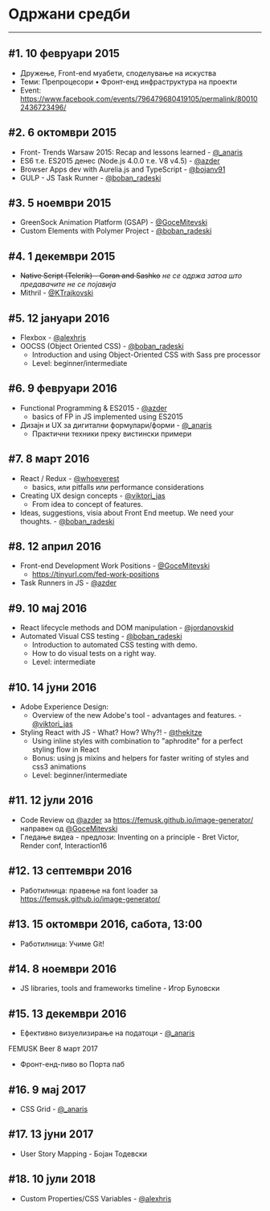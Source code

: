 # Одржани средби

---

## #1. 10 февруари 2015

- Дружење, Front-end муабети, споделување на искуства
- Теми: Препроцесори • Фронт-енд инфраструктура на проекти
- Event: <https://www.facebook.com/events/796479680419105/permalink/800102436723496/>

## #2. 6 октомври 2015

- Front- Trends Warsaw 2015: Recap and lessons learned - [@_anaris]
- ES6 т.е. ES2015 денес (Node.js 4.0.0 т.е.  V8 v4.5) - [@azder]
- Browser Apps dev with Aurelia.js and TypeScript - [@bojanv91]
- GULP - JS Task Runner - [@boban_radeski]

## #3. 5 ноември 2015

- GreenSock Animation Platform (GSAP) - [@GoceMitevski]
- Custom Elements with Polymer Project - [@boban_radeski]

## #4. 1 декември 2015

- ~~Native Script (Telerik) - Goran and Sashko~~ _не се одржа затоа што предавачите не се појавија_
- Mithril - [@KTrajkovski]

## #5. 12 јануари 2016

- Flexbox - [@alexhris]
- OOCSS (Object Oriented CSS) - [@boban_radeski]
  - Introduction and using Object-Oriented CSS with Sass pre processor
  - Level: beginner/intermediate

## #6. 9 февруари 2016

- Functional Programming & ES2015 -  [@azder]
  - basics of FP in JS implemented using ES2015
- Дизајн и UX за дигитални формулари/форми - [@_anaris]
  - Практични техники преку вистински примери

## #7. 8 март 2016

- React / Redux - [@whoeverest]
  - basics, или pitfalls или performance considerations
- Creating UX design concepts - [@viktori_jas]
  - From idea to concept of features.
- Ideas, suggestions, visia about Front End meetup. We need your thoughts. - [@boban_radeski]

## #8. 12 април 2016

- Front-end Development Work Positions - [@GoceMitevski]
  - <https://tinyurl.com/fed-work-positions>
- Task Runners in JS - [@azder]

## #9. 10 мај 2016

- React lifecycle methods and DOM manipulation - [@jordanovskid]
- Automated Visual CSS testing - [@boban_radeski]
  - Introduction to automated CSS testing with demo.
  - How to do visual tests on a right way.
  - Level: intermediate

## #10. 14 јуни 2016

- Adobe Experience Design:
  - Overview of the new Adobe's tool - advantages and features. - [@viktori_jas]
- Styling React with JS -  What? How? Why?! - [@thekitze]
  - Using inline styles with combination to "aphrodite" for a perfect styling flow in React
  - Bonus: using js mixins and helpers for faster writing of styles and css3 animations
  - Level: beginner/intermediate

## #11. 12 јули 2016

- Code Review од [@azder] за <https://femusk.github.io/image-generator/> направен од [@GoceMitevski]
- Гледање видеа - предлози: Inventing on a principle - Bret Victor, Render conf, Interaction16

## #12. 13 септември 2016

- Работилница: правење на font loader за <https://femusk.github.io/image-generator/>

## #13. 15 октомври 2016, сабота, 13:00

- Работилница: Учиме Git!

## #14. 8 ноември 2016

- JS libraries, tools and frameworks timeline - Игор Буловски

## #15. 13 декември 2016

- Ефективно визуелизирање на податоци - [@_anaris]

 FEMUSK Beer 8 март 2017

- Фронт-енд-пиво во Порта паб

## #16. 9 мај 2017 

- CSS Grid - [@_anaris]

## #17. 13 јуни 2017

- User Story Mapping - Бојан Тодевски

## #18. 10 јули 2018

- Custom Properties/CSS Variables - [@alexhris]





[@_anaris]:         https://twitter.com/_anaris         "Ана Ристеска"
[@alexhris]:        https://twitter.com/alexhris        "Сандра"
[@azder]:           https://twitter.com/azder           "Горан Пеоски"
[@GoceMitevski]:    https://twitter.com/GoceMitevski    "Гоце Митевски"
[@boban_radeski]:   https://twitter.com/boban_radeski   "Бобан Радески"
[@bojanv91]:        https://twitter.com/bojanv91        "Бојан Велјановски"
[@KTrajkovski]:     https://twitter.com/KTrajkovski     "Кристијан Трајковски"
[@jordanovskid]:    https://twitter.com/jordanovskid    "Душко Јордановски"
[@whoeverest]:      https://twitter.com/whoeverest      "Андреј Т"
[@viktori_jas]:     https://twitter.com/viktori_jas     "Викторија Бачварова"
[@thekitze]:        https://twitter.com/thekitze        "Кристијан Ристовски"
